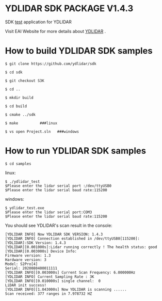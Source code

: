 YDLIDAR SDK PACKAGE V1.4.3
=====================================================================

SDK [test](https://github.com/ydlidar/sdk/tree/S3K) application for YDLIDAR

Visit EAI Website for more details about [YDLIDAR](http://www.ydlidar.com/) .

How to build YDLIDAR SDK samples
=====================================================================
   
    $ git clone https://github.com/ydlidar/sdk
    
    $ cd sdk
    
    $ git checkout S3K
    
    $ cd ..
    
    $ mkdir build
    
    $ cd build
    
    $ cmake ../sdk
    
    $ make			###linux
    
    $ vs open Project.sln	###windows
    
How to run YDLIDAR SDK samples
=====================================================================
    $ cd samples

linux:

    $ ./ydlidar_test
    $Please enter the lidar serial port :/dev/ttyUSB0
    $Please enter the lidar serial baud rate:115200

windows:

    $ ydlidar_test.exe
    $Please enter the lidar serial port:COM3
    $Please enter the lidar serial baud rate:115200


You should see YDLIDAR's scan result in the console:

    [YDLIDAR INFO] Now YDLIDAR SDK VERSION: 1.4.3
    [YDLIDAR INFO] Connection established in /dev/ttyUSB0[115200]:
    [YDLIDAR]:SDK Version: 1.4.3
    [YDLIDAR][0.001000s]:Lidar running correctly ! The health status: good
    [YDLIDAR][0.003000s] Device Info:
    Firmware version: 1.3
    Hardware version: 3
    Model: S2Pro[4]
    Serial: 2020080400011111
    [YDLIDAR INFO][0.003000s] Current Scan Frequency: 6.000000Hz
    [YDLIDAR INFO] Current Sampling Rate : 3K
    [YDLIDAR INFO][0.010000s] single channel:  0
    LiDAR init success!
    [YDLIDAR INFO][1.043000s] Now YDLIDAR is scanning ......
    Scan received: 377 ranges in 7.978732 HZ


